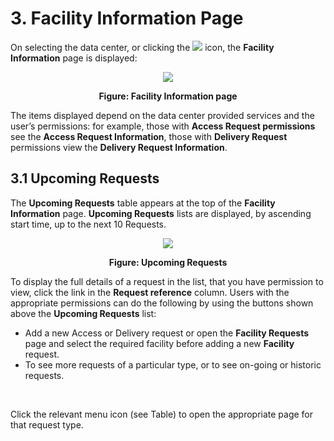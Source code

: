 # 3. Facility Information Page
On selecting the data center, or clicking the <img src="https://github.com/Nexcenter/NCP-Manual/blob/master/FacilityInformationPage.png"> icon, the <B>Facility Information</B> page is displayed:
<p align="center">
<img src="https://github.com/Nexcenter/NCP-Manual/blob/master/FacilityInformation_Page.png">
<p align="center"><B>Figure: Facility Information page</B></p>

The items displayed depend on the data center provided services and the user’s permissions: for example, those with <B>Access Request permissions</B> 
see the <B>Access Request Information</B>, those with <B>Delivery Request</B> permissions view the <B>Delivery Request Information</B>.

## 3.1 Upcoming Requests
The <B>Upcoming Requests</B> table appears at the top of the <B>Facility Information</B> page.
<B>Upcoming Requests</B> lists are displayed, by ascending start time, up to the next 10 Requests.
<p align="center">
<img src="https://github.com/Nexcenter/NCP-Manual/blob/master/Upcoming%20Requests.png"></p>
<p align="center"><B>Figure: Upcoming Requests</B></p>
To display the full details of a request in the list, that you have permission to view, click the link in the <B>Request reference</B> column.
Users with the appropriate permissions can do the following by using the buttons shown above the <B>Upcoming Requests</B> list:
<ul>
<li>Add a new Access or Delivery request or open the <B>Facility Requests</B> page and select the required
facility before adding a new <B>Facility</B> request.</li>
<li>To see more requests of a particular type, or to see on-going or historic requests.</li></ul>

<br>

Click the relevant menu icon (see Table) to open the appropriate page for that request type. <br>

</br>
